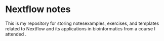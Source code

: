 # Nextflow notes

This is my repository for storing notesexamples, exercises, and templates related to Nextflow and its applications in bioinformatics from a course I attended .
